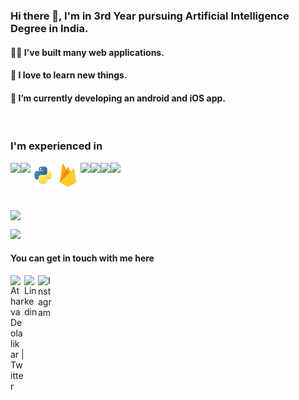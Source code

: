 ### Hi there 👋, I'm in 3rd Year pursuing Artificial Intelligence Degree in India.
#### 👨‍💻 I've built many web applications.
#### 🔭 I love to learn new things.
#### 🌱 I’m currently developing an android and iOS app.

<br />

### I'm experienced in
<div style="display: flex">
  <img height="40" src = "https://camo.githubusercontent.com/abd19bd0c5030c8d874ed7073f1815d777004451d5967c447386840b80624569/68747470733a2f2f63646e2e61757468302e636f6d2f626c6f672f72656163742d6a732f72656163742e706e67">
  <img height="40" src="https://www.pngkit.com/png/full/66-667065_js-club-new-balance-png-logo-node-js.png">
  <img height="40" src="https://raw.githubusercontent.com/github/explore/80688e429a7d4ef2fca1e82350fe8e3517d3494d/topics/python/python.png">
  <img height="40" src = "https://raw.githubusercontent.com/github/explore/80688e429a7d4ef2fca1e82350fe8e3517d3494d/topics/firebase/firebase.png">
  <img height="40" src = "https://amplify.aws/community/icons/icon-512x512.png?v=160dc82a14880d6cb3fd933c75257e45">
  <img height="40" src = "https://umangsoftware.com/wp-content/uploads/2020/05/MongoDB-logo.png">  
  <img height="40" src = "https://brandslogos.com/wp-content/uploads/thumbs/bootstrap-logo-vector.svg">  
  <img height="40" src = "https://mui.com/static/logo.png">
</div>

<br />
<br />
<img align="center" src="https://github-readme-stats.vercel.app/api/top-langs/?username=AtharvaDeolalikar&theme=radical" />

<br />

[![](https://github-readme-stats.vercel.app/api?username=AtharvaDeolalikar&hide=stars,issues&count_private=true&show_icons=true&theme=radical)](https://www.instagram.com/atharva_deolalikar/)


#### You can get in touch with me here

<a href="https://twitter.com/AtharvaDD">
  <img align="left" alt="Atharva Deolalikar | Twitter" width="22px" src="https://seeklogo.com/images/T/twitter-logo-A84FE9258E-seeklogo.com.png" />
</a>
<a href="https://www.linkedin.com/in/atharva-deolalikar">
  <img align="left" alt="Linkedin" width="22px" src="https://i.ibb.co/7Ybr19R/5a22d420c9a5a7-416105621512231968826.png" />
</a>
<a href="https://www.instagram.com/atharva_deolalikar/">
  <img align="left" alt="Instagram" width="22px" src="https://upload.wikimedia.org/wikipedia/commons/thumb/e/e7/Instagram_logo_2016.svg/1200px-Instagram_logo_2016.svg.png" />
</a>


